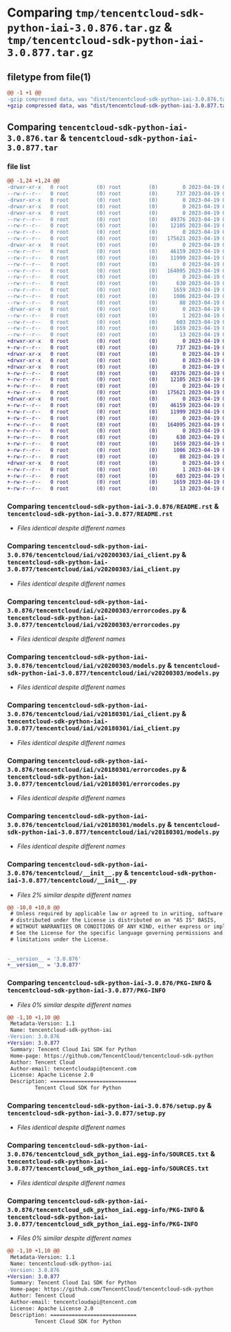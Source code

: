 # Comparing `tmp/tencentcloud-sdk-python-iai-3.0.876.tar.gz` & `tmp/tencentcloud-sdk-python-iai-3.0.877.tar.gz`

## filetype from file(1)

```diff
@@ -1 +1 @@
-gzip compressed data, was "dist/tencentcloud-sdk-python-iai-3.0.876.tar", last modified: Wed Apr 19 00:29:03 2023, max compression
+gzip compressed data, was "dist/tencentcloud-sdk-python-iai-3.0.877.tar", last modified: Wed Apr 19 09:18:26 2023, max compression
```

## Comparing `tencentcloud-sdk-python-iai-3.0.876.tar` & `tencentcloud-sdk-python-iai-3.0.877.tar`

### file list

```diff
@@ -1,24 +1,24 @@
-drwxr-xr-x   0 root         (0) root         (0)        0 2023-04-19 00:29:03.000000 tencentcloud-sdk-python-iai-3.0.876/
--rw-r--r--   0 root         (0) root         (0)      737 2023-04-19 00:29:03.000000 tencentcloud-sdk-python-iai-3.0.876/README.rst
-drwxr-xr-x   0 root         (0) root         (0)        0 2023-04-19 00:29:03.000000 tencentcloud-sdk-python-iai-3.0.876/tencentcloud/
-drwxr-xr-x   0 root         (0) root         (0)        0 2023-04-19 00:29:03.000000 tencentcloud-sdk-python-iai-3.0.876/tencentcloud/iai/
-drwxr-xr-x   0 root         (0) root         (0)        0 2023-04-19 00:29:03.000000 tencentcloud-sdk-python-iai-3.0.876/tencentcloud/iai/v20200303/
--rw-r--r--   0 root         (0) root         (0)    49376 2023-04-19 00:29:03.000000 tencentcloud-sdk-python-iai-3.0.876/tencentcloud/iai/v20200303/iai_client.py
--rw-r--r--   0 root         (0) root         (0)    12105 2023-04-19 00:29:03.000000 tencentcloud-sdk-python-iai-3.0.876/tencentcloud/iai/v20200303/errorcodes.py
--rw-r--r--   0 root         (0) root         (0)        0 2023-04-19 00:29:03.000000 tencentcloud-sdk-python-iai-3.0.876/tencentcloud/iai/v20200303/__init__.py
--rw-r--r--   0 root         (0) root         (0)   175621 2023-04-19 00:29:03.000000 tencentcloud-sdk-python-iai-3.0.876/tencentcloud/iai/v20200303/models.py
-drwxr-xr-x   0 root         (0) root         (0)        0 2023-04-19 00:29:03.000000 tencentcloud-sdk-python-iai-3.0.876/tencentcloud/iai/v20180301/
--rw-r--r--   0 root         (0) root         (0)    46159 2023-04-19 00:29:03.000000 tencentcloud-sdk-python-iai-3.0.876/tencentcloud/iai/v20180301/iai_client.py
--rw-r--r--   0 root         (0) root         (0)    11999 2023-04-19 00:29:03.000000 tencentcloud-sdk-python-iai-3.0.876/tencentcloud/iai/v20180301/errorcodes.py
--rw-r--r--   0 root         (0) root         (0)        0 2023-04-19 00:29:03.000000 tencentcloud-sdk-python-iai-3.0.876/tencentcloud/iai/v20180301/__init__.py
--rw-r--r--   0 root         (0) root         (0)   164095 2023-04-19 00:29:03.000000 tencentcloud-sdk-python-iai-3.0.876/tencentcloud/iai/v20180301/models.py
--rw-r--r--   0 root         (0) root         (0)        0 2023-04-19 00:29:03.000000 tencentcloud-sdk-python-iai-3.0.876/tencentcloud/iai/__init__.py
--rw-r--r--   0 root         (0) root         (0)      630 2023-04-19 00:29:03.000000 tencentcloud-sdk-python-iai-3.0.876/tencentcloud/__init__.py
--rw-r--r--   0 root         (0) root         (0)     1659 2023-04-19 00:29:03.000000 tencentcloud-sdk-python-iai-3.0.876/PKG-INFO
--rw-r--r--   0 root         (0) root         (0)     1006 2023-04-19 00:29:03.000000 tencentcloud-sdk-python-iai-3.0.876/setup.py
--rw-r--r--   0 root         (0) root         (0)       88 2023-04-19 00:29:03.000000 tencentcloud-sdk-python-iai-3.0.876/setup.cfg
-drwxr-xr-x   0 root         (0) root         (0)        0 2023-04-19 00:29:03.000000 tencentcloud-sdk-python-iai-3.0.876/tencentcloud_sdk_python_iai.egg-info/
--rw-r--r--   0 root         (0) root         (0)        1 2023-04-19 00:29:03.000000 tencentcloud-sdk-python-iai-3.0.876/tencentcloud_sdk_python_iai.egg-info/dependency_links.txt
--rw-r--r--   0 root         (0) root         (0)      603 2023-04-19 00:29:03.000000 tencentcloud-sdk-python-iai-3.0.876/tencentcloud_sdk_python_iai.egg-info/SOURCES.txt
--rw-r--r--   0 root         (0) root         (0)     1659 2023-04-19 00:29:03.000000 tencentcloud-sdk-python-iai-3.0.876/tencentcloud_sdk_python_iai.egg-info/PKG-INFO
--rw-r--r--   0 root         (0) root         (0)       13 2023-04-19 00:29:03.000000 tencentcloud-sdk-python-iai-3.0.876/tencentcloud_sdk_python_iai.egg-info/top_level.txt
+drwxr-xr-x   0 root         (0) root         (0)        0 2023-04-19 09:18:26.000000 tencentcloud-sdk-python-iai-3.0.877/
+-rw-r--r--   0 root         (0) root         (0)      737 2023-04-19 09:18:26.000000 tencentcloud-sdk-python-iai-3.0.877/README.rst
+drwxr-xr-x   0 root         (0) root         (0)        0 2023-04-19 09:18:26.000000 tencentcloud-sdk-python-iai-3.0.877/tencentcloud/
+drwxr-xr-x   0 root         (0) root         (0)        0 2023-04-19 09:18:26.000000 tencentcloud-sdk-python-iai-3.0.877/tencentcloud/iai/
+drwxr-xr-x   0 root         (0) root         (0)        0 2023-04-19 09:18:26.000000 tencentcloud-sdk-python-iai-3.0.877/tencentcloud/iai/v20200303/
+-rw-r--r--   0 root         (0) root         (0)    49376 2023-04-19 09:18:26.000000 tencentcloud-sdk-python-iai-3.0.877/tencentcloud/iai/v20200303/iai_client.py
+-rw-r--r--   0 root         (0) root         (0)    12105 2023-04-19 09:18:26.000000 tencentcloud-sdk-python-iai-3.0.877/tencentcloud/iai/v20200303/errorcodes.py
+-rw-r--r--   0 root         (0) root         (0)        0 2023-04-19 09:18:26.000000 tencentcloud-sdk-python-iai-3.0.877/tencentcloud/iai/v20200303/__init__.py
+-rw-r--r--   0 root         (0) root         (0)   175621 2023-04-19 09:18:26.000000 tencentcloud-sdk-python-iai-3.0.877/tencentcloud/iai/v20200303/models.py
+drwxr-xr-x   0 root         (0) root         (0)        0 2023-04-19 09:18:26.000000 tencentcloud-sdk-python-iai-3.0.877/tencentcloud/iai/v20180301/
+-rw-r--r--   0 root         (0) root         (0)    46159 2023-04-19 09:18:26.000000 tencentcloud-sdk-python-iai-3.0.877/tencentcloud/iai/v20180301/iai_client.py
+-rw-r--r--   0 root         (0) root         (0)    11999 2023-04-19 09:18:26.000000 tencentcloud-sdk-python-iai-3.0.877/tencentcloud/iai/v20180301/errorcodes.py
+-rw-r--r--   0 root         (0) root         (0)        0 2023-04-19 09:18:26.000000 tencentcloud-sdk-python-iai-3.0.877/tencentcloud/iai/v20180301/__init__.py
+-rw-r--r--   0 root         (0) root         (0)   164095 2023-04-19 09:18:26.000000 tencentcloud-sdk-python-iai-3.0.877/tencentcloud/iai/v20180301/models.py
+-rw-r--r--   0 root         (0) root         (0)        0 2023-04-19 09:18:26.000000 tencentcloud-sdk-python-iai-3.0.877/tencentcloud/iai/__init__.py
+-rw-r--r--   0 root         (0) root         (0)      630 2023-04-19 09:18:26.000000 tencentcloud-sdk-python-iai-3.0.877/tencentcloud/__init__.py
+-rw-r--r--   0 root         (0) root         (0)     1659 2023-04-19 09:18:26.000000 tencentcloud-sdk-python-iai-3.0.877/PKG-INFO
+-rw-r--r--   0 root         (0) root         (0)     1006 2023-04-19 09:18:26.000000 tencentcloud-sdk-python-iai-3.0.877/setup.py
+-rw-r--r--   0 root         (0) root         (0)       88 2023-04-19 09:18:26.000000 tencentcloud-sdk-python-iai-3.0.877/setup.cfg
+drwxr-xr-x   0 root         (0) root         (0)        0 2023-04-19 09:18:26.000000 tencentcloud-sdk-python-iai-3.0.877/tencentcloud_sdk_python_iai.egg-info/
+-rw-r--r--   0 root         (0) root         (0)        1 2023-04-19 09:18:26.000000 tencentcloud-sdk-python-iai-3.0.877/tencentcloud_sdk_python_iai.egg-info/dependency_links.txt
+-rw-r--r--   0 root         (0) root         (0)      603 2023-04-19 09:18:26.000000 tencentcloud-sdk-python-iai-3.0.877/tencentcloud_sdk_python_iai.egg-info/SOURCES.txt
+-rw-r--r--   0 root         (0) root         (0)     1659 2023-04-19 09:18:26.000000 tencentcloud-sdk-python-iai-3.0.877/tencentcloud_sdk_python_iai.egg-info/PKG-INFO
+-rw-r--r--   0 root         (0) root         (0)       13 2023-04-19 09:18:26.000000 tencentcloud-sdk-python-iai-3.0.877/tencentcloud_sdk_python_iai.egg-info/top_level.txt
```

### Comparing `tencentcloud-sdk-python-iai-3.0.876/README.rst` & `tencentcloud-sdk-python-iai-3.0.877/README.rst`

 * *Files identical despite different names*

### Comparing `tencentcloud-sdk-python-iai-3.0.876/tencentcloud/iai/v20200303/iai_client.py` & `tencentcloud-sdk-python-iai-3.0.877/tencentcloud/iai/v20200303/iai_client.py`

 * *Files identical despite different names*

### Comparing `tencentcloud-sdk-python-iai-3.0.876/tencentcloud/iai/v20200303/errorcodes.py` & `tencentcloud-sdk-python-iai-3.0.877/tencentcloud/iai/v20200303/errorcodes.py`

 * *Files identical despite different names*

### Comparing `tencentcloud-sdk-python-iai-3.0.876/tencentcloud/iai/v20200303/models.py` & `tencentcloud-sdk-python-iai-3.0.877/tencentcloud/iai/v20200303/models.py`

 * *Files identical despite different names*

### Comparing `tencentcloud-sdk-python-iai-3.0.876/tencentcloud/iai/v20180301/iai_client.py` & `tencentcloud-sdk-python-iai-3.0.877/tencentcloud/iai/v20180301/iai_client.py`

 * *Files identical despite different names*

### Comparing `tencentcloud-sdk-python-iai-3.0.876/tencentcloud/iai/v20180301/errorcodes.py` & `tencentcloud-sdk-python-iai-3.0.877/tencentcloud/iai/v20180301/errorcodes.py`

 * *Files identical despite different names*

### Comparing `tencentcloud-sdk-python-iai-3.0.876/tencentcloud/iai/v20180301/models.py` & `tencentcloud-sdk-python-iai-3.0.877/tencentcloud/iai/v20180301/models.py`

 * *Files identical despite different names*

### Comparing `tencentcloud-sdk-python-iai-3.0.876/tencentcloud/__init__.py` & `tencentcloud-sdk-python-iai-3.0.877/tencentcloud/__init__.py`

 * *Files 2% similar despite different names*

```diff
@@ -10,8 +10,8 @@
 # Unless required by applicable law or agreed to in writing, software
 # distributed under the License is distributed on an "AS IS" BASIS,
 # WITHOUT WARRANTIES OR CONDITIONS OF ANY KIND, either express or implied.
 # See the License for the specific language governing permissions and
 # limitations under the License.
 
 
-__version__ = '3.0.876'
+__version__ = '3.0.877'
```

### Comparing `tencentcloud-sdk-python-iai-3.0.876/PKG-INFO` & `tencentcloud-sdk-python-iai-3.0.877/PKG-INFO`

 * *Files 0% similar despite different names*

```diff
@@ -1,10 +1,10 @@
 Metadata-Version: 1.1
 Name: tencentcloud-sdk-python-iai
-Version: 3.0.876
+Version: 3.0.877
 Summary: Tencent Cloud Iai SDK for Python
 Home-page: https://github.com/TencentCloud/tencentcloud-sdk-python
 Author: Tencent Cloud
 Author-email: tencentcloudapi@tencent.com
 License: Apache License 2.0
 Description: ============================
         Tencent Cloud SDK for Python
```

### Comparing `tencentcloud-sdk-python-iai-3.0.876/setup.py` & `tencentcloud-sdk-python-iai-3.0.877/setup.py`

 * *Files identical despite different names*

### Comparing `tencentcloud-sdk-python-iai-3.0.876/tencentcloud_sdk_python_iai.egg-info/SOURCES.txt` & `tencentcloud-sdk-python-iai-3.0.877/tencentcloud_sdk_python_iai.egg-info/SOURCES.txt`

 * *Files identical despite different names*

### Comparing `tencentcloud-sdk-python-iai-3.0.876/tencentcloud_sdk_python_iai.egg-info/PKG-INFO` & `tencentcloud-sdk-python-iai-3.0.877/tencentcloud_sdk_python_iai.egg-info/PKG-INFO`

 * *Files 0% similar despite different names*

```diff
@@ -1,10 +1,10 @@
 Metadata-Version: 1.1
 Name: tencentcloud-sdk-python-iai
-Version: 3.0.876
+Version: 3.0.877
 Summary: Tencent Cloud Iai SDK for Python
 Home-page: https://github.com/TencentCloud/tencentcloud-sdk-python
 Author: Tencent Cloud
 Author-email: tencentcloudapi@tencent.com
 License: Apache License 2.0
 Description: ============================
         Tencent Cloud SDK for Python
```

